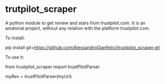 # trutpilot_scraper
A python module to get review and stars from trustpilot.com. It is an amatorial project, without any relation with the platform trustpilot.com.


To install:

pip install git+https://github.com/AlessandroGianfelici/trustpilot_scraper.git


To use it:

from trustpilot_scraper import trustPilotParser

myRev = trustPilotParser(myUrl)

